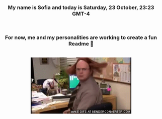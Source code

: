 


<div align="center">
<h3 >My name is Sofia and today is Saturday, 23 October, 23:23 GMT-4</h3><br>
<h3 >For now, me and my personalities are working to create a fun Readme 👋
</h3><br>
<img src='img/dwight.gif' alt='working...'/>
</div>
